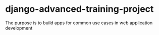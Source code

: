 # django-advanced-training-project
The purpose is to build apps for common use cases in web application development
